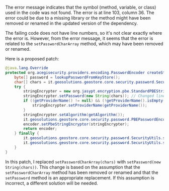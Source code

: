 The error message indicates that the symbol (method, variable, or class) used in the code was not found. The error is at line 103, column 36. The error could be due to a missing library or the method might have been removed or renamed in the updated version of the dependency.

The failing code does not have line numbers, so it's not clear exactly where the error is. However, from the error message, it seems that the error is related to the `setPasswordCharArray` method, which may have been removed or renamed.

Here is a proposed patch:

```java
@java.lang.Override
protected org.acegisecurity.providers.encoding.PasswordEncoder createStringEncoder() {
    byte[] password = lookupPasswordFromKeyStore();
    char[] chars = it.geosolutions.geostore.core.security.password.SecurityUtils.toChars(password);
    try {
        stringEncrypter = new org.jasypt.encryption.pbe.StandardPBEStringEncryptor();
        stringEncrypter.setPassword(new String(chars)); // Changed line
        if ((getProviderName() != null) && (!getProviderName().isEmpty())) {
            stringEncrypter.setProviderName(getProviderName());
        }
        stringEncrypter.setAlgorithm(getAlgorithm());
        it.geosolutions.geostore.core.security.password.PBEPasswordEncoder encoder = new it.geosolutions.geostore.core.security.password.PBEPasswordEncoder();
        encoder.setPbeStringEncryptor(stringEncrypter);
        return encoder;
    } finally {
        it.geosolutions.geostore.core.security.password.SecurityUtils.scramble(password);
        it.geosolutions.geostore.core.security.password.SecurityUtils.scramble(chars);
    }
}
```

In this patch, I replaced `setPasswordCharArray(chars)` with `setPassword(new String(chars))`. This change is based on the assumption that the `setPasswordCharArray` method has been removed or renamed and that the `setPassword` method is an appropriate replacement. If this assumption is incorrect, a different solution will be needed.